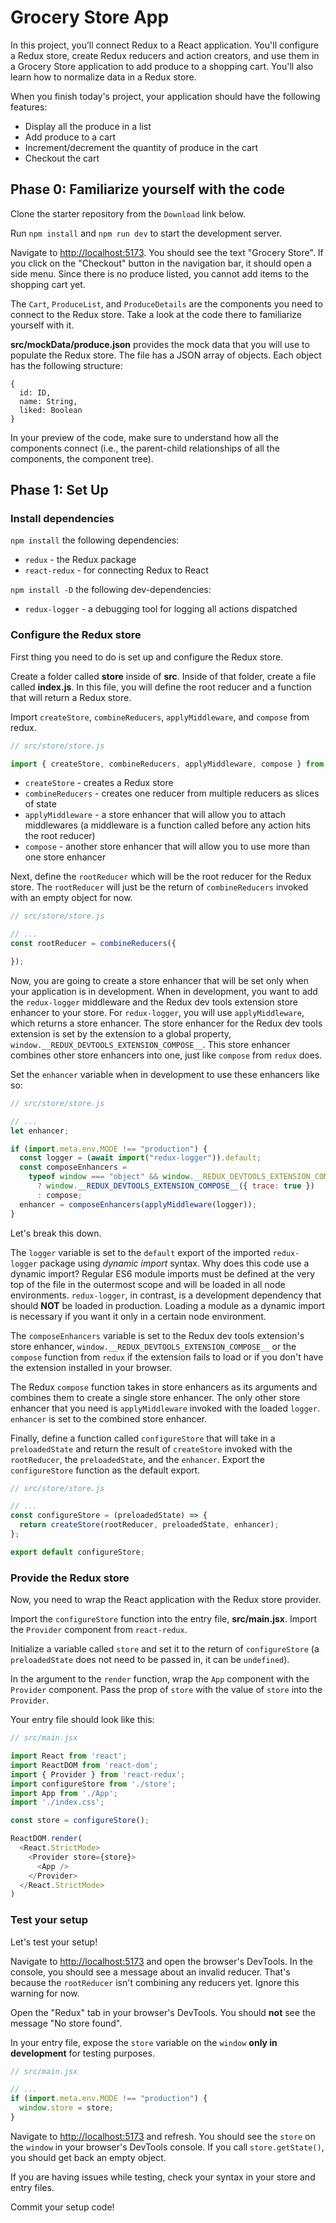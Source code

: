 # Grocery Store App

In this project, you’ll connect Redux to a React application. You'll configure
a Redux store, create Redux reducers and action creators, and use them in a
Grocery Store application to add produce to a shopping cart. You'll also learn
how to normalize data in a Redux store.

When you finish today's project, your application should have the following
features:

- Display all the produce in a list
- Add produce to a cart
- Increment/decrement the quantity of produce in the cart
- Checkout the cart

## Phase 0: Familiarize yourself with the code

Clone the starter repository from the `Download` link below.

Run `npm install` and `npm run dev` to start the development server.

Navigate to [http://localhost:5173]. You should see the text "Grocery Store".
If you click on the "Checkout" button in the navigation bar, it should open a
side menu. Since there is no produce listed, you cannot add items to the
shopping cart yet.

The `Cart`, `ProduceList`, and `ProduceDetails` are the components you need to
connect to the Redux store. Take a look at the code there to familiarize
yourself with it.

__src/mockData/produce.json__ provides the mock data that you will use to
populate the Redux store. The file has a JSON array of objects. Each object has
the following structure:

```plaintext
{
  id: ID,
  name: String,
  liked: Boolean
}
```

In your preview of the code, make sure to understand how all the components
connect (i.e., the parent-child relationships of all the components, the
component tree).

## Phase 1: Set Up

### Install dependencies

`npm install` the following dependencies:

- `redux` - the Redux package
- `react-redux` - for connecting Redux to React

`npm install -D` the following dev-dependencies:

- `redux-logger` - a debugging tool for logging all actions dispatched

### Configure the Redux store

First thing you need to do is set up and configure the Redux store.

Create a folder called __store__ inside of __src__. Inside of that folder,
create a file called __index.js__. In this file, you will define the root
reducer and a function that will return a Redux store.

Import `createStore`, `combineReducers`, `applyMiddleware`, and `compose` from
redux.

```js
// src/store/store.js

import { createStore, combineReducers, applyMiddleware, compose } from 'redux';
```

- `createStore` - creates a Redux store
- `combineReducers` - creates one reducer from multiple reducers as slices of
  state
- `applyMiddleware` - a store enhancer that will allow you to attach middlewares
  (a middleware is a function called before any action hits the root reducer)
- `compose` - another store enhancer that will allow you to use more than one
  store enhancer

Next, define the `rootReducer` which will be the root reducer for the Redux
store. The `rootReducer` will just be the return of `combineReducers` invoked
with an empty object for now.

```js
// src/store/store.js

// ...
const rootReducer = combineReducers({

});
```

Now, you are going to create a store enhancer that will be set only when your
application is in development. When in development, you want to add the
`redux-logger` middleware and the Redux dev tools extension store enhancer to
your store. For `redux-logger`, you will use `applyMiddleware`, which returns
a store enhancer. The store enhancer for the Redux dev tools extension is set
by the extension to a global property,
`window.__REDUX_DEVTOOLS_EXTENSION_COMPOSE__`. This store enhancer combines
other store enhancers into one, just like `compose` from `redux` does.

Set the `enhancer` variable when in development to use these enhancers like so:

```js
// src/store/store.js

// ...
let enhancer;

if (import.meta.env.MODE !== "production") {
  const logger = (await import("redux-logger")).default;
  const composeEnhancers =
    typeof window === "object" && window.__REDUX_DEVTOOLS_EXTENSION_COMPOSE__
      ? window.__REDUX_DEVTOOLS_EXTENSION_COMPOSE__({ trace: true })
      : compose;
  enhancer = composeEnhancers(applyMiddleware(logger));
}
```

Let's break this down.

The `logger` variable is set to the `default` export of the imported
`redux-logger` package using _dynamic import_ syntax. Why does this code use a
dynamic import? Regular ES6 module imports must be defined at the very top of
the file in the outermost scope and will be loaded in all node environments.
`redux-logger`, in contrast, is a development dependency that should **NOT** be
loaded in production. Loading a module as a dynamic import is necessary if you
want it only in a certain node environment.

The `composeEnhancers` variable is set to the Redux dev tools extension's
store enhancer, `window.__REDUX_DEVTOOLS_EXTENSION_COMPOSE__` or the `compose`
function from `redux` if the extension fails to load or if you don't have the
extension installed in your browser.

The Redux `compose` function takes in store enhancers as its arguments and
combines them to create a single store enhancer. The only other store enhancer
that you need is `applyMiddleware` invoked with the loaded `logger`. `enhancer`
is set to the combined store enhancer.

Finally, define a function called `configureStore` that will take in a
`preloadedState` and return the result of `createStore` invoked with the
`rootReducer`, the `preloadedState`, and the `enhancer`. Export the
`configureStore` function as the default export.

```js
// src/store/store.js

// ...
const configureStore = (preloadedState) => {
  return createStore(rootReducer, preloadedState, enhancer);
};

export default configureStore;
```

### Provide the Redux store

Now, you need to wrap the React application with the Redux store provider.

Import the `configureStore` function into the entry file, __src/main.jsx__.
Import the `Provider` component from `react-redux`.

Initialize a variable called `store` and set it to the return of
`configureStore` (a `preloadedState` does not need to be passed in, it can be
`undefined`).

In the argument to the `render` function, wrap the `App` component with the
`Provider` component. Pass the prop of `store` with the value of `store` into
the `Provider`.

Your entry file should look like this:

```js
// src/main.jsx

import React from 'react';
import ReactDOM from 'react-dom';
import { Provider } from 'react-redux';
import configureStore from './store';
import App from './App';
import './index.css';

const store = configureStore();

ReactDOM.render(
  <React.StrictMode>
    <Provider store={store}>
      <App />
    </Provider>
  </React.StrictMode>
)
```

### Test your setup

Let's test your setup!

Navigate to [http://localhost:5173] and open the browser's DevTools. In the
console, you should see a message about an invalid reducer. That's because the
`rootReducer` isn't combining any reducers yet. Ignore this warning for now.

Open the "Redux" tab in your browser's DevTools. You should **not** see the
message "No store found".

In your entry file, expose the `store` variable on the `window` **only in
development** for testing purposes.

```js
// src/main.jsx

// ...
if (import.meta.env.MODE !== "production") {
  window.store = store;
}
```

Navigate to [http://localhost:5173] and refresh. You should see the `store` on
the `window` in your browser's DevTools console. If you call `store.getState()`,
you should get back an empty object.

If you are having issues while testing, check your syntax in your store and
entry files.

Commit your setup code!

[http://localhost:5173]: http://localhost:5173
